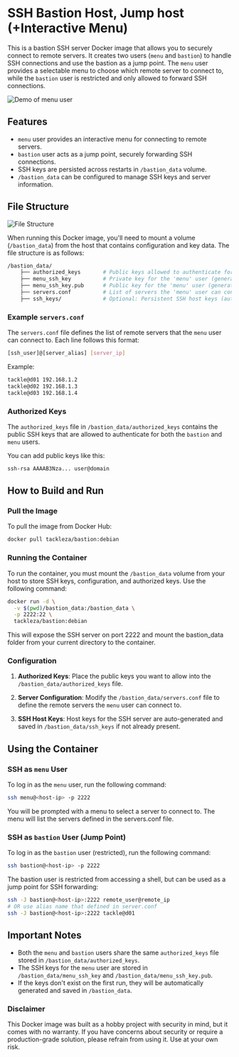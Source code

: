 # SSH Bastion Host, Jump host (+Interactive Menu)

This is a bastion SSH server Docker image that allows you to securely connect to remote servers. It creates two users (`menu` and `bastion`) to handle SSH connections and use the bastion as a jump point. The `menu` user provides a selectable menu to choose which remote server to connect to, while the `bastion` user is restricted and only allowed to forward SSH connections.

![Demo of menu user](https://i.imgur.com/mkThWpG.png "Demo of menu user")

## Features

- `menu` user provides an interactive menu for connecting to remote servers.
- `bastion` user acts as a jump point, securely forwarding SSH connections.
- SSH keys are persisted across restarts in `/bastion_data` volume.
- `/bastion_data` can be configured to manage SSH keys and server information.

## File Structure

![File Structure](https://i.imgur.com/tZvBJYT.png "File Structure")

When running this Docker image, you'll need to mount a volume (`/bastion_data`) from the host that contains configuration and key data. The file structure is as follows:

```bash
/bastion_data/
    ├── authorized_keys       # Public keys allowed to authenticate for both users
    ├── menu_ssh_key          # Private key for the 'menu' user (generated if missing)
    ├── menu_ssh_key.pub      # Public key for the 'menu' user (generated if missing)
    ├── servers.conf          # List of servers the 'menu' user can connect to (format below)
    ├── ssh_keys/             # Optional: Persistent SSH host keys (auto-generated if missing)
```

### Example `servers.conf`

The `servers.conf` file defines the list of remote servers that the `menu` user can connect to. Each line follows this format:

```bash
[ssh_user]@[server_alias] [server_ip]
```

Example:

```bash
tackle@d01 192.168.1.2
tackle@d02 192.168.1.3
tackle@d03 192.168.1.4
```

### Authorized Keys

The `authorized_keys` file in `/bastion_data/authorized_keys` contains the public SSH keys that are allowed to authenticate for both the `bastion` and `menu` users.

You can add public keys like this:

```bash
ssh-rsa AAAAB3Nza... user@domain
```

## How to Build and Run

### Pull the Image

To pull the image from Docker Hub:

```bash
docker pull tackleza/bastion:debian
```

### Running the Container

To run the container, you must mount the `/bastion_data` volume from your host to store SSH keys, configuration, and authorized keys. Use the following command:

```bash
docker run -d \
  -v $(pwd)/bastion_data:/bastion_data \
  -p 2222:22 \
  tackleza/bastion:debian
```
This will expose the SSH server on port 2222 and mount the bastion_data folder from your current directory to the container.

### Configuration

1. **Authorized Keys**: Place the public keys you want to allow into the `/bastion_data/authorized_keys` file.
   
2. **Server Configuration**: Modify the `/bastion_data/servers.conf` file to define the remote servers the `menu` user can connect to.

3. **SSH Host Keys**: Host keys for the SSH server are auto-generated and saved in `/bastion_data/ssh_keys` if not already present.

## Using the Container

### SSH as `menu` User

To log in as the `menu` user, run the following command:

```bash
ssh menu@<host-ip> -p 2222
```
You will be prompted with a menu to select a server to connect to. The menu will list the servers defined in the servers.conf file.

### SSH as `bastion` User (Jump Point)

To log in as the `bastion` user (restricted), run the following command:

```bash
ssh bastion@<host-ip> -p 2222
```
The bastion user is restricted from accessing a shell, but can be used as a jump point for SSH forwarding:
```bash
ssh -J bastion@<host-ip>:2222 remote_user@remote_ip
# OR use alias name that defined in server.conf
ssh -J bastion@<host-ip>:2222 tackle@d01
```
## Important Notes

- Both the `menu` and `bastion` users share the same `authorized_keys` file stored in `/bastion_data/authorized_keys`.
- The SSH keys for the `menu` user are stored in `/bastion_data/menu_ssh_key` and `/bastion_data/menu_ssh_key.pub`.
- If the keys don't exist on the first run, they will be automatically generated and saved in `/bastion_data`.

### Disclaimer

This Docker image was built as a hobby project with security in mind, but it comes with no warranty. If you have concerns about security or require a production-grade solution, please refrain from using it. Use at your own risk.